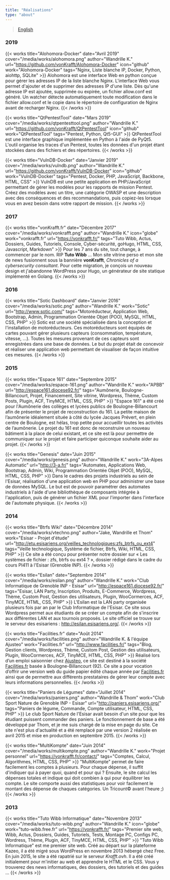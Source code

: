 ```yaml
---
title: "Réalisations"
type: "about"
---
```


> [English](/works/en)

### 2019

{{< works title="Alohomora-Docker" date="Avril 2019" cover="/media/works/alohomora.png" author="Wandrille K." url="https://github.com/vonKrafft/Alohomora-Docker" icon="github" work="Alohomora-Docker" tags="Nginx, Liste blanche IP, Docker, Python, aiohttp, SQLite" >}}
Alohomora est une interface Web en python conçue pour gérer les adresses IP de la liste blanche Nginx. L'interface Web vous permet d'ajouter et de supprimer des adresses IP d'une liste. Dès qu'une adresse IP est ajoutée, supprimée ou expirée, un fichier allow.conf est généré. Un watcher détecte automatiquement toute modification dans le fichier allow.conf et le copie dans le répertoire de configuration de Nginx avant de recharger Nginx.
{{< /works >}}

{{< works title="QtPentestTool" date="Mars 2019" cover="/media/works/qtpentesttool.png" author="Wandrille K." url="https://github.com/vonKrafft/QtPentestTool" icon="github" work="QtPentestTool" tags="Pentest, Python, Qt5-GUI" >}}
QtPentestTool est une interface graphique implémentée en Python à l'aide de PyQt5. L'outil organise les traces d'un Pentest, toutes les données d'un projet étant stockées dans des fichiers et des répertoires.
{{< /works >}}

{{< works title="VulnDB-Docker" date="Janvier 2019" cover="/media/works/vulndb.png" author="Wandrille K." url="https://github.com/vonKrafft/VulnDB-Docker" icon="github" work="VulnDB-Docker" tags="Pentest, Docker, PHP, JavaScript, Backbone, HTML, CSS" >}}
VulnDB est une petite application en PHP/JavaScript permettant de gérer les modèles pour les rapports de mission Pentest. Créez des modèles avec un titre, une catégorie OWASP et une description avec des conséquences et des recommandations, puis copiez-les lorsque vous en avez besoin dans votre rapport de mission.
{{< /works >}}

### 2017

{{< works title="vonKrafft.fr" date="Décembre 2017" cover="/media/works/vonkrafft.png" author="Wandrille K." icon="globe" work="vonkrafft.fr" url="https://vonkrafft.fr/" tags="Tuto Wibb, Actus, Dossiers, Guides, Tutoriels, Console, Cyber-sécurité, goHugo, HTML, CSS, Javascript, Markdown" >}}
Pour les 7 ans du site, tout change, à commencer par le nom. RIP **Tuto Wibb** ... Mon site vitrine perso et mon site de news fusionnent sous la bannière **vonKrafft**, *Chronicles of a cybersecurity consultant*. Pour cette migration, je conçois un nouveau design et j'abandonne WordPress pour Hugo, un générateur de site statique implémenté en Golang.
{{< /works >}}

### 2016

{{< works title="Sotic Dashboard" date="Janvier 2016" cover="/media/works/sotic.png" author="Wandrille K." work="Sotic" url="http://www.sotic.com/" tags="Motoréducteur, Application Web, Bootstrap, Admin, Programmation Orientée Objet (POO), MySQL, HTML, CSS, PHP" >}}
Sotic est une société spécialisée dans la conception et l'installation de motoréducteurs. Ces motoréducteurs sont équipés de cartes pouvant gérer plusieurs capteurs (consommation, température, vitesse, ...). Toutes les mesures provenant de ces capteurs sont enregistrées dans une base de données. Le but du projet était de concevoir et réaliser une application web permettant de visualiser de façon intuitive ces mesures.
{{< /works >}}

### 2015

{{< works title="Espace 161" date="Septembre 2015" cover="/media/works/espace-161.png" author="Wandrille K." work="APBB" url="http://espace161.diocese92.fr/" tags="Aumônerie, Boulogne-Billancourt, Projet, Financement, Site vitrine, Wordpress, Thème, Custom Posts, Plugin, ACF, TinyMCE, HTML, CSS, PHP" >}}
"Espace 161" a été créé pour l'Aumônerie des collèges et lycées publics de Boulogne-Billancourt afin de présenter le projet de reconstruction du 161. La petite maison de l’aumônerie idéalement située à côté du lycée Jacques Prévert, en plein centre de Boulogne, est hélas, trop petite pour accueillir toutes les activités de l’aumônerie. Le projet du 161 est donc de reconstruire un nouveau bâtiment à la place de celui existant, et ce site est là pour permettre de communiquer sur le projet et faire participer quiconque souhaite aider au projet.
{{< /works >}}

{{< works title="Genesis" date="Juin 2015" cover="/media/works/genesis.png" author="Wandrille K." work="3A-Alpes Automatic" url="http://3-a.fr/" tags="Automates, Applications Web, Bootstrap, Admin, Wiki, Programmation Orientée Objet (POO), MySQL, HTML, CSS, PHP" >}}
Dans le cadres des projets industriels au sein de l'Esisar, réalisation d'une application web en PHP pour administrer une base de données MySQL. Le but est de pouvoir paramétrer des automates industriels à l'aide d'une bibliothèque de composants intégrée à l'application, puis de générer un fichier XML pour l'importer dans l'interface de l'automate physique.
{{< /works >}}

### 2014

{{< works title="Btrfs Wiki" date="Décembre 2014" cover="/media/works/vtechno.png" author="Jake, Wandrille et Thom" work="Esisar - Projet d'étude" url="http://etu.esisariens.org/veilles_technologiques:zfs_btrfs_ou_ext4" tags="Veille technologique, Système de fichier, Btrfs, Wiki, HTML, CSS, PHP" >}}
Ce site a été conçu pour présenter notre dossier sur « Les systèmes de fichier : zfs, btrfs ou ext4 ? », dossier rédigé dans le cadre du cours PI411 à l'Esisar (Grenoble INP).
{{< /works >}}

{{< works title="Esilan" date="Septembre 2014" cover="/media/works/esilan.png" author="Wandrille K." work="Club Informatique de Grenoble INP - Esisar" url="http://espace161.diocese92.fr/" tags="Esisar, LAN Party, Inscription, Produits, E-Commerce, Wordpress, Thème, Custom Post, Gestion des utilisateurs, Plugin, WooCormerces, ACF, TinyMCE, HTML, CSS, PHP" >}}
L'Esilan est la LAN party organisée plusieurs fois par an par le Club Informatique de l'Esisar. Ce site sous Wordpress permet aux étudiants de se créer un compte afin de s'inscrire aux différentes LAN et aux tournois proposés. Le site officiel se trouve sur le serveur des esisariens : http://esilan.esisariens.org/.
{{< /works >}}

{{< works title="Facilities.fr" date="Août 2014" cover="/media/works/facilities.png" author="Wandrille K. & l'équipe Ajusteo" work="Facilities.fr" url="http://www.facilities.fr/" tags="Blog, Gestion clients, Wordpress, Thème, Custom Post, Gestion des utilisateurs, Plugin, WooCormerces, ACF, TinyMCE, HTML, CSS, PHP" >}}
Réalisé lors d’un emploi saisonnier chez [Ajusteo](http://www.ajusteo.fr/), ce site est destiné à la société [Facilities.fr](http://www.facilities.fr/) basée à Boulogne-Billancourt (92). Ce site a pour vocation d’offrir une version web du guide papier édité chaque année par [Facilities.fr](http://www.facilities.fr/) ainsi que de permettre aux différents prestataires de gérer leur compte avec leurs informations personnelles.
{{< /works >}}

{{< works title="Paniers de Légumes" date="Juillet 2014" cover="/media/works/paniers.png" author="Wandrille & Thom" work="Club Sport Nature de Grenoble INP - Esisar" url="http://paniers.esisariens.org/" tags="Paniers de légume, Commande, Compte utilisateur, HTML, CSS, PHP" >}}
Le club Sport Nature de l'Esisar avait besoin d'un site pour que les étudiant puissent commander des paniers. Le fonctionnement de base a été développé par Thom, et je me suis chargé de la mise en page du site. Ce site n'est plus d'actualité et a été remplacé par une version 2 réalisée en avril 2015 et mise en production en septembre 2015.
{{< /works >}}

{{< works title="MultiKompte" date="Juin 2014" cover="/media/works/multikompte.png" author="Wandrille K." work="Projet personnel" url="https://vonkrafft.fr/contact/" tags="Comptes, Calcul, Algorithmes, HTML, CSS, PHP" >}}
"MultiKompte" permet de faire facilement les comptes à plusieurs. Pour chaque dépense, il suffit d'indiquer qui à payer quoi, quand et pour qui ? Ensuite, le site calcul les dépenses totales et indique qui doit combien à qui pour équilibrer les compte. Le site comporte aussi des statistiques pour voir facilement le montant des dépense de chaques catégories. Un Tricount&copy; avant l'heure ;)
{{< /works >}}

### 2013

{{< works title="Tuto Wibb Informatique" date="Novembre 2013" cover="/media/works/tuto-wibb.png" author="Wandrille K." icon="globe" work="tuto-wibb.free.fr" url="https://vonkrafft.fr/" tags="Premier site web, Wibb, Actus, Dossiers, Guides, Tutoriels, Tests, Montage PC, Configs PC, Wordress, Thème, Plugin, ACF, TinyMCE, HTML, CSS, PHP" >}}
"Tuto Wibb Informatique" est me premier site web. Créé au départ sur la plateforme Kazeo, il a été migré sous WordPress en novembre 2013 hébergé chez Free. En juin 2015, le site a été rapatrié sur le serveur *Krafft.ovh*. Il a été créé initialement pour m'initier au web et apprendre le HTML et le CSS. Vous y trouverez des news informatiques, des dossiers, des tutoriels et des guides ...
{{< /works >}}
